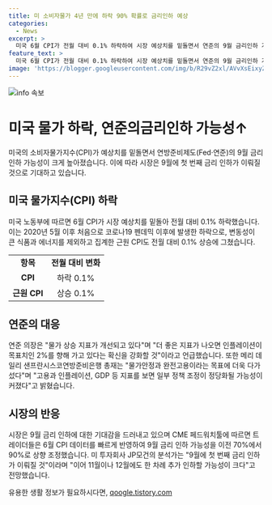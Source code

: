 ```yaml
---
title: 미 소비자물가 4년 만에 하락 90% 확률로 금리인하 예상
categories:
  - News
excerpt: >
  미국 6월 CPI가 전월 대비 0.1% 하락하여 시장 예상치를 밑돌면서 연준의 9월 금리인하 가능성이 높아졌다. 이는 코로나19 펜데믹 이후 처음으로 CPI가 하락한 것으로, 주거비 물가 상승이 주된 이유로 지목되었다. 연준 의장은 인플레이션 지표의 개선을 강조하며, 총재는 정책 조정 가능성을 시사했다. 시장에서도 9월 금리 인하 기대감이 높아지며, 트레이더들과 분석가들은 금리 인하 가능성을 상향 조정하고 있다. JP모건의 분석가는 9월에 첫 번째 인하가 이뤄질 것으로 전망했다.
feature_text: >
  미국 6월 CPI가 전월 대비 0.1% 하락하여 시장 예상치를 밑돌면서 연준의 9월 금리인하 가능성이 높아졌다. 이는 코로나19 펜데믹 이후 처음으로 CPI가 하락한 것으로, 주거비 물가 상승이 주된 이유로 지목되었다. 연준 의장은 인플레이션 지표의 개선을 강조하며, 총재는 정책 조정 가능성을 시사했다. 시장에서도 9월 금리 인하 기대감이 높아지며, 트레이더들과 분석가들은 금리 인하 가능성을 상향 조정하고 있다. JP모건의 분석가는 9월에 첫 번째 인하가 이뤄질 것으로 전망했다.
image: 'https://blogger.googleusercontent.com/img/b/R29vZ2xl/AVvXsEixyZcFfHzMRdzZMjFBmAUKJYCLCGyLL1o632UiGVXcaFdKo_bkvkuCioo0uUKlGfBVcT3P84aROyZIXSBEx3Aw5nCQ3pTgDom1WDC4m8eifvWiAmWEEVb4x6G_l8C0QH225ldMjyaFvpxGEBGNO37VmDTDMHGhJPq73UglMfDca1-0aw/s1600/blogspot.png'
---
```


<p><img src="https://blogger.googleusercontent.com/img/b/R29vZ2xl/AVvXsEixyZcFfHzMRdzZMjFBmAUKJYCLCGyLL1o632UiGVXcaFdKo_bkvkuCioo0uUKlGfBVcT3P84aROyZIXSBEx3Aw5nCQ3pTgDom1WDC4m8eifvWiAmWEEVb4x6G_l8C0QH225ldMjyaFvpxGEBGNO37VmDTDMHGhJPq73UglMfDca1-0aw/s1600/blogspot.png" alt="info 속보" /></p>

<h1>미국 물가 하락, 연준의금리인하 가능성↑</h1>

<p data-ke-size="size16">미국의 소비자물가지수(CPI)가 예상치를 밑돌면서 연방준비제도(Fed·연준)의 9월 금리 인하 가능성이 크게 높아졌습니다. 이에 따라 시장은 9월에 첫 번째 금리 인하가 이뤄질 것으로 기대하고 있습니다.</p>

<h2 data-ke-size="size24">미국 물가지수(CPI) 하락</h2>

<p data-ke-size="size16">미국 노동부에 따르면 6월 CPI가 시장 예상치를 밑돌아 전월 대비 0.1% 하락했습니다. 이는 2020년 5월 이후 처음으로 코로나19 펜데믹 이후에 발생한 하락으로, 변동성이 큰 식품과 에너지를 제외하고 집계한 근원 CPI도 전월 대비 0.1% 상승에 그쳤습니다.</p>

<table>
  <tr>
    <td style="text-align: center; height: 17px;"><b>항목</b></td>
    <td style="text-align: center; height: 17px;"><b>전월 대비 변화</b></td>
  </tr>
  <tr>
    <td style="text-align: center; height: 17px;"><b>CPI</b></td>
    <td style="text-align: center; height: 17px;">하락 0.1%</td>
  </tr>
  <tr>
    <td style="text-align: center; height: 17px;"><b>근원 CPI</b></td>
    <td style="text-align: center; height: 17px;">상승 0.1%</td>
  </tr>
</table>

<h2 data-ke-size="size24">연준의 대응</h2>

<p data-ke-size="size16">연준 의장은 "물가 상승 지표가 개선되고 있다"며 "더 좋은 지표가 나오면 인플레이션이 목표치인 2%를 향해 가고 있다는 확신을 강화할 것"이라고 언급했습니다. 또한 메리 데일리 샌프란시스코연방준비은행 총재는 "물가안정과 완전고용이라는 목표에 더욱 다가섰다"며 "고용과 인플레이션, GDP 등 지표를 보면 일부 정책 조정이 정당화될 가능성이 커졌다"고 밝혔습니다.</p>

<h2 data-ke-size="size24">시장의 반응</h2>

<p data-ke-size="size16">시장은 9월 금리 인하에 대한 기대감을 드러내고 있으며 CME 페드워치툴에 따르면 트레이더들은 6월 CPI 데이터를 빠르게 반영하여 9월 금리 인하 가능성을 이전 70%에서 90%로 상향 조정했습니다. 미 투자회사 JP모건의 분석가는 "9월에 첫 번째 금리 인하가 이뤄질 것"이라며 "이어 11월이나 12월에도 한 차례 추가 인하할 가능성이 크다"고 전망했습니다.</p>
유용한 생활 정보가 필요하시다면, <a href="https://qoogle.tistory.com" rel="dofollow">qoogle.tistory.com</a>


